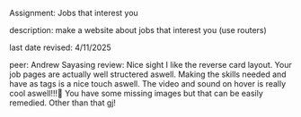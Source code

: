 Assignment: Jobs that interest you

description: make a website about jobs that interest you (use routers)

last date revised: 4/11/2025

peer: Andrew Sayasing
review: Nice sight I like the reverse card layout. Your job pages are actually well structered aswell. Making the skills needed and have as tags is a nice touch aswell. The video and sound on hover is really cool aswell!!!🥵 You have some missing images but that can be easily remedied. Other than that gj!
